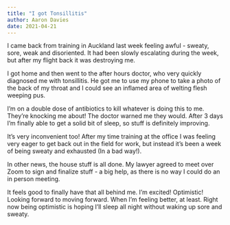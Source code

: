 ```yaml
---
title: "I got Tonsillitis"
author: Aaron Davies
date: 2021-04-21
---
```


I came back from training in Auckland last week feeling awful - sweaty, sore, weak and disoriented. It had been slowly escalating during the week, but after my flight back it was destroying me.

I got home and then went to the after hours doctor, who very quickly diagnosed me with tonsillitis. He got me to use my phone to take a photo of the back of my throat and I could see an inflamed area of welting flesh weeping pus.

I’m on a double dose of antibiotics to kill whatever is doing this to me. They’re knocking me about! The doctor warned me they would. After 3 days I’m finally able to get a solid bit of sleep, so stuff is definitely improving.

It’s very inconvenient too! After my time training at the office I was feeling very eager to get back out in the field for work, but instead it’s been a week of being sweaty and exhausted (In a bad way!).

In other news, the house stuff is all done. My lawyer agreed to meet over Zoom to sign and finalize stuff - a big help, as there is no way I could do an in person meeting.

It feels good to finally have that all behind me. I’m excited! Optimistic! Looking forward to moving forward. When I’m feeling better, at least. Right now being optimistic is hoping I’ll sleep all night without waking up sore and sweaty.
